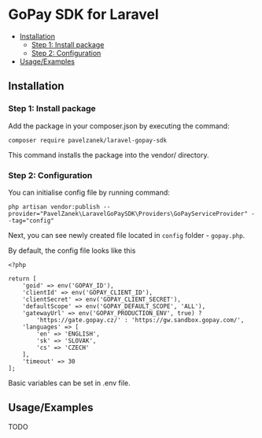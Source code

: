 # GoPay SDK for Laravel


  - [Installation](#installation)
    - [Step 1: Install package](#step-1-install-package)
    - [Step 2: Configuration](#step-2-configuration)
  - [Usage/Examples](#usageexamples)

## Installation

### Step 1: Install package

Add the package in your composer.json by executing the command:

```
composer require pavelzanek/laravel-gopay-sdk
```

This command installs the package into the vendor/ directory.

### Step 2: Configuration

You can initialise config file by running command:

```
php artisan vendor:publish --provider="PavelZanek\LaravelGoPaySDK\Providers\GoPayServiceProvider" --tag="config"
```

Next, you can see newly created file located in `config` folder - `gopay.php`. 

By default, the config file looks like this

```
<?php

return [
    'goid' => env('GOPAY_ID'),
    'clientId' => env('GOPAY_CLIENT_ID'),
    'clientSecret' => env('GOPAY_CLIENT_SECRET'),
    'defaultScope' => env('GOPAY_DEFAULT_SCOPE', 'ALL'),
    'gatewayUrl' => env('GOPAY_PRODUCTION_ENV', true) ? 
        'https://gate.gopay.cz/' : 'https://gw.sandbox.gopay.com/',
    'languages' => [ 
        'en' => 'ENGLISH',
        'sk' => 'SLOVAK',
        'cs' => 'CZECH'
    ],
    'timeout' => 30
];
```

Basic variables can be set in .env file.

## Usage/Examples

TODO